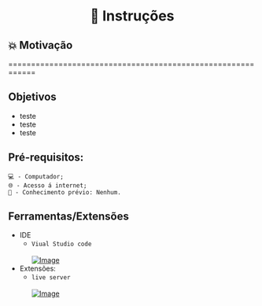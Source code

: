 <h1 align="center"> 📑 Instruções </h1>


## 💥 Motivação
<p> ============================================================ </p>
  
## Objetivos 
  - teste
  - teste
  - teste
  
## Pré-requisitos:
   
 ```
 💻 - Computador;
 🌐 - Acesso á internet;
 🧠 - Conhecimento prévio: Nenhum.
 
```

   

   
  
  
   
 ## Ferramentas/Extensões
    
    
- IDE 
  - `Viual Studio code` <br><br>
  [![Image](https://img-blog.csdnimg.cn/20201129162113189.png?x-oss-process=image/resize,m_fixed,h_64,w_64 "visual studio code")](https://code.visualstudio.com/Download)
- Extensões:
  - `live server` <br><br>
    [![Image](https://www.barajacoding.or.id/wp-content/uploads/2020/11/image-7-300x123.png  "Extensão: live server")]()
